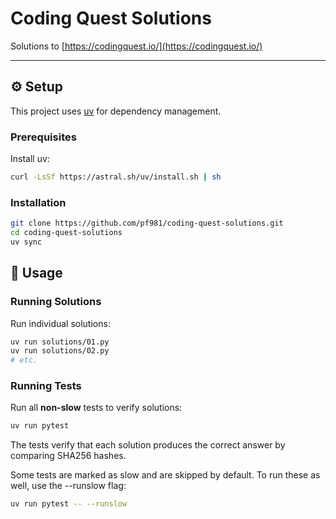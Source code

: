# Coding Quest Solutions

Solutions to [https://codingquest.io/](https://codingquest.io/)

---

## ⚙️ Setup

This project uses [uv](https://docs.astral.sh/uv/) for dependency management.

### Prerequisites

Install uv:
```bash
curl -LsSf https://astral.sh/uv/install.sh | sh
```

### Installation

```bash
git clone https://github.com/pf981/coding-quest-solutions.git
cd coding-quest-solutions
uv sync
```


## 🚀 Usage

### Running Solutions

Run individual solutions:
```bash
uv run solutions/01.py
uv run solutions/02.py
# etc.
```

### Running Tests

Run all **non-slow** tests to verify solutions:
```bash
uv run pytest
```

The tests verify that each solution produces the correct answer by comparing SHA256 hashes.

Some tests are marked as slow and are skipped by default. To run these as well, use the --runslow flag:
```bash
uv run pytest -- --runslow
```
